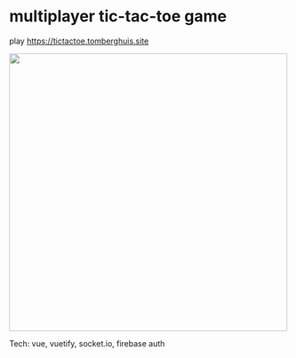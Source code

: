 # multiplayer tic-tac-toe game

play https://tictactoe.tomberghuis.site

<kbd>
  <img src="https://raw.githubusercontent.com/tberghuis/tictactoe.tomberghuis.site/master/screenshot.png" width="500" >
</kbd>

Tech: vue, vuetify, socket.io, firebase auth